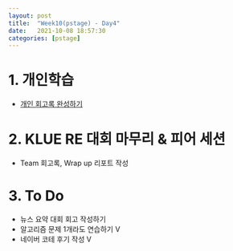 ```yaml
---
layout: post
title:  "Week10(pstage) - Day4"
date:   2021-10-08 18:57:30
categories: [pstage]
---
```


# 1. 개인학습
* [개인 회고록 완성하기](https://kyunghyunlim.github.io/klue/nlp/2021/10/07/kluere.html)

# 2. KLUE RE 대회 마무리 & 피어 세션
* Team 회고록, Wrap up 리포트 작성

# 3. To Do
* 뉴스 요약 대회 회고 작성하기
* 알고리즘 문제 1개라도 연습하기 V
* 네이버 코테 후기 작성 V